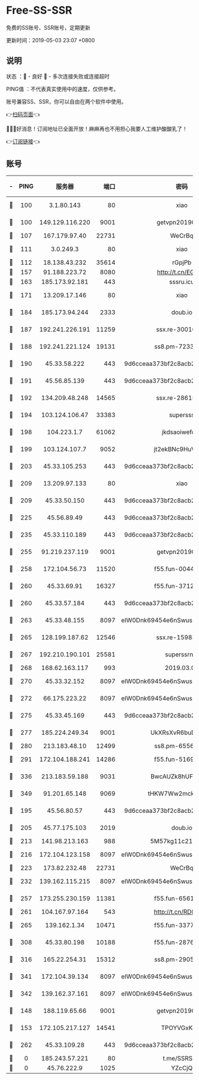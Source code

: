 # Free-SS-SSR

免费的SS账号、SSR账号，定期更新

更新时间：2019-05-03 23:07 +0800

## 说明

状态     ：🙂 - 良好 🙁 - 多次连接失败或连接超时

PING值   ：不代表真实使用中的速度，仅供参考。

账号兼容SS、SSR，你可以自由在两个软件中使用。

👉[扫码页面](https://liesauer.github.io/Free-SS-SSR/)👈

🎉🎉🎉好消息！订阅地址已全面开放！麻麻再也不用担心我要人工维护酸酸乳了！

👉[订阅链接](https://www.liesauer.net/yogurt/subscribe?ACCESS_TOKEN=DAYxR3mMaZAsaqUb)👈

## 账号

|-|PING|服务器|端口|密码|加密方式|区域|
|:----:|:----:|:-----:|-----:|:----:|:----:|:----:|
|🙂|100|3.1.80.143|80|xiao|aes-128-ctr|SG|
|🙂|100|149.129.116.220|9001|getvpn20190501|aes-256-cfb|CN|
|🙂|107|167.179.97.40|22731|WeCrBq|rc4-md5|JP|
|🙂|111|3.0.249.3|80|xiao|aes-128-ctr|SG|
|🙂|112|18.138.43.232|35614|rGpjPb|rc4-md5|SG|
|🙂|157|91.188.223.72|8080|http://t.cn/EGJIyrl|rc4-md5|RU|
|🙂|163|185.173.92.181|443|sssru.icu|rc4-md5|RU|
|🙂|171|13.209.17.146|80|xiao|aes-128-ctr|KR|
|🙂|184|185.173.94.244|2333|doub.io|aes-128-ctr|RU|
|🙂|187|192.241.226.191|11259|ssx.re-30010027|aes-256-cfb|US|
|🙂|188|192.241.221.124|19131|ss8.pm-72336490|aes-256-cfb|US|
|🙂|190|45.33.58.222|443|9d6cceaa373bf2c8acb22e60b6a58be6|aes-256-cfb|US|
|🙂|191|45.56.85.139|443|9d6cceaa373bf2c8acb22e60b6a58be6|aes-256-cfb|US|
|🙂|192|134.209.48.248|14565|ssx.re-28615539|aes-256-cfb|US|
|🙂|194|103.124.106.47|33383|supersss|aes-256-cfb|US|
|🙂|198|104.223.1.7|61062|jkdsaoiwefdsa|aes-256-cfb|US|
|🙂|199|103.124.107.7|9052|jt2ekBNc9HuVtm2a|aes-256-cfb|US|
|🙂|203|45.33.105.253|443|9d6cceaa373bf2c8acb22e60b6a58be6|aes-256-cfb|US|
|🙂|209|13.209.97.133|80|xiao|aes-128-ctr|KR|
|🙂|209|45.33.50.150|443|9d6cceaa373bf2c8acb22e60b6a58be6|aes-256-cfb|US|
|🙂|225|45.56.89.49|443|9d6cceaa373bf2c8acb22e60b6a58be6|aes-256-cfb|US|
|🙂|235|45.33.110.189|443|9d6cceaa373bf2c8acb22e60b6a58be6|aes-256-cfb|US|
|🙂|255|91.219.237.119|9001|getvpn20190501|aes-256-cfb|HU|
|🙂|258|172.104.56.73|11520|f55.fun-00449443|aes-256-cfb|SG|
|🙂|260|45.33.69.91|16327|f55.fun-37122804|aes-256-cfb|US|
|🙂|260|45.33.57.184|443|9d6cceaa373bf2c8acb22e60b6a58be6|aes-256-cfb|US|
|🙂|263|45.33.48.155|8097|eIW0Dnk69454e6nSwuspv9DmS201tQ0D|aes-256-cfb|US|
|🙂|265|128.199.187.62|12546|ssx.re-15983525|aes-256-cfb|SG|
|🙂|267|192.210.190.101|25581|superssrnet|aes-256-cfb|US|
|🙂|268|168.62.163.117|993|2019.03.07|rc4-md5|US|
|🙂|270|45.33.32.152|8097|eIW0Dnk69454e6nSwuspv9DmS201tQ0D|aes-256-cfb|US|
|🙂|272|66.175.223.22|8097|eIW0Dnk69454e6nSwuspv9DmS201tQ0D|aes-256-cfb|US|
|🙂|275|45.33.45.169|443|9d6cceaa373bf2c8acb22e60b6a58be6|aes-256-cfb|US|
|🙂|277|185.224.249.34|9001|UkXRsXvR6buDMG2Y|aes-256-cfb|RU|
|🙂|280|213.183.48.10|12499|ss8.pm-65564582|rc4-md5|RU|
|🙂|291|172.104.188.241|14286|f55.fun-51694485|aes-256-cfb|SG|
|🙂|336|213.183.59.188|9031|BwcAUZk8hUFAkDGN|aes-256-cfb|NL|
|🙂|349|91.201.65.148|9069|tHKW7Ww2mck9CHQG|aes-256-cfb|IT|
|🙂|195|45.56.80.57|443|9d6cceaa373bf2c8acb22e60b6a58be6|aes-256-cfb|US|
|🙂|205|45.77.175.103|2019|doub.io|aes-128-ctr|SG|
|🙂|213|141.98.213.163|988|5M57kg11c214qDmK|chacha20|KR|
|🙂|216|172.104.123.158|8097|eIW0Dnk69454e6nSwuspv9DmS201tQ0D|aes-256-cfb|JP|
|🙂|223|173.82.232.48|22731|WeCrBq|rc4-md5|US|
|🙂|232|139.162.115.215|8097|eIW0Dnk69454e6nSwuspv9DmS201tQ0D|aes-256-cfb|JP|
|🙂|257|173.255.230.159|11381|f55.fun-65612968|aes-256-cfb|US|
|🙂|261|104.167.97.164|543|http://t.cn/RD0D7sx|rc4-md5|CA|
|🙂|265|139.162.1.34|10471|f55.fun-33770153|aes-256-cfb|SG|
|🙂|308|45.33.80.198|10188|f55.fun-28764269|aes-256-cfb|US|
|🙂|316|165.22.254.31|15312|ss8.pm-29059283|aes-256-cfb|SG|
|🙂|341|172.104.39.134|8097|eIW0Dnk69454e6nSwuspv9DmS201tQ0D|aes-256-cfb|SG|
|🙂|342|139.162.37.161|8097|eIW0Dnk69454e6nSwuspv9DmS201tQ0D|aes-256-cfb|SG|
|🙁|148|188.119.65.66|9001|getvpn20190501|aes-256-cfb|RU|
|🙁|153|172.105.217.127|14541|TPOYVGxKglpi|aes-256-cfb|JP|
|🙁|262|45.33.109.28|443|9d6cceaa373bf2c8acb22e60b6a58be6|aes-256-cfb|US|
|🙁|0|185.243.57.221|80|t.me/SSRSUB|rc4-md5|US|
|🙁|0|45.76.222.9|1025|YZcCjQ|rc4-md5|JP|
